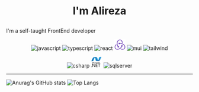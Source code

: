 
# <p align="center">I'm Alireza</p>

I'm a self-taught FrontEnd developer

<p align="center">
<img height="30" alt="javascript" src="https://raw.githubusercontent.com/danielcranney/readme-generator/main/public/icons/skills/javascript-colored.svg">
<img height="30" alt="typescript" src="https://raw.githubusercontent.com/danielcranney/readme-generator/main/public/icons/skills/typescript-colored.svg">
<img height="30" alt="react" src="https://raw.githubusercontent.com/danielcranney/readme-generator/main/public/icons/skills/react-colored.svg">
<img height="30" alt="redux" src="https://raw.githubusercontent.com/github/explore/80688e429a7d4ef2fca1e82350fe8e3517d3494d/topics/redux/redux.png">
<img height="30" alt="mui" src="https://raw.githubusercontent.com/danielcranney/readme-generator/main/public/icons/skills/materialui-colored.svg">
<img height="30" alt="tailwind" src="https://raw.githubusercontent.com/danielcranney/readme-generator/main/public/icons/skills/tailwindcss-colored.svg">
</p>

<p align="center">  
<img height="30" alt="csharp" src="https://raw.githubusercontent.com/danielcranney/readme-generator/main/public/icons/skills/csharp-colored.svg">
<img height="30" alt="aspdotnet" src="https://raw.githubusercontent.com/devicons/devicon/master/icons/dot-net/dot-net-original-wordmark.svg">
<img height="30" alt="sqlserver" src="https://camo.githubusercontent.com/7518bdbe92e34ee62df755ffe857fafb4a7c537ed0e1b9f6a5bef7a1d3c8356a/68747470733a2f2f7777772e7376677265706f2e636f6d2f73686f772f3330333232392f6d6963726f736f66742d73716c2d7365727665722d6c6f676f2e737667">
</p>

___

![Anurag's GitHub stats](https://github-readme-stats.vercel.app/api?username=alirezamirahmadi&show_icons=true&theme=onedark)  ![Top Langs](https://github-readme-stats.vercel.app/api/top-langs/?username=alirezamirahmadi&hide_progress=true) 

